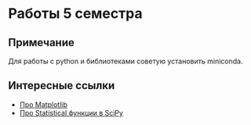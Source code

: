 # Работы 5 семестра

## Примечание

Для работы с python и библиотеками советую установить miniconda.

## Интересные ссылки

- [Про Matplotlib](https://python-course.eu/numerical-programming/histograms-with-matplotlib.php)
- [Про Statistical функции в SciPy](https://docs.scipy.org/doc/scipy/reference/stats.html)
